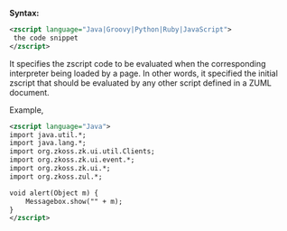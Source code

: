 **Syntax:**

```xml
<zscript language="Java|Groovy|Python|Ruby|JavaScript">  
 the code snippet  
</zscript>
```

It specifies the zscript code to be evaluated when the corresponding
interpreter being loaded by a page. In other words, it specified the
initial zscript that should be evaluated by any other script defined in
a ZUML document.

Example,

```xml
<zscript language="Java">
import java.util.*;
import java.lang.*;
import org.zkoss.zk.ui.util.Clients;
import org.zkoss.zk.ui.event.*;
import org.zkoss.zk.ui.*;
import org.zkoss.zul.*;

void alert(Object m) {
    Messagebox.show("" + m);
}
</zscript>
```


